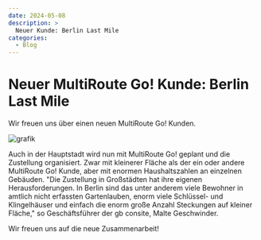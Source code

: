 ```yaml
---
date: 2024-05-08
description: >
  Neuer Kunde: Berlin Last Mile
categories:
  - Blog
---
```


# Neuer MultiRoute Go! Kunde: Berlin Last Mile

Wir freuen uns über einen neuen MultiRoute Go! Kunden. 

![grafik](https://github.com/gbconsite/MultiRoute-Go/assets/99329016/efd12183-99d3-46ae-8b93-1d93be0360d6)

Auch in der Hauptstadt wird nun mit MultiRoute Go! geplant und die Zustellung organisiert. Zwar mit kleinerer Fläche als der ein oder andere MultiRoute Go! Kunde, aber mit enormen Haushaltszahlen an einzelnen Gebäuden. 
"Die Zustellung in Großstädten hat ihre eigenen Herausforderungen. In Berlin sind das unter anderem viele Bewohner in amtlich nicht erfassten Gartenlauben, enorm viele Schlüssel- und Klingelhäuser und einfach die enorm große Anzahl Steckungen auf kleiner Fläche," so Geschäftsführer der gb consite, Malte Geschwinder.

Wir freuen uns auf die neue Zusammenarbeit!



